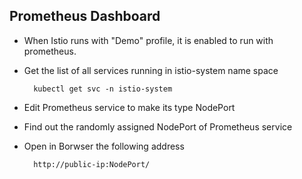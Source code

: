 
## Prometheus Dashboard

- When Istio runs with "Demo" profile, it is enabled to run with prometheus.
- Get the list of all services running in istio-system name space

        kubectl get svc -n istio-system 
    
- Edit Prometheus service to make its type NodePort
- Find out the randomly assigned NodePort of Prometheus service

- Open in Borwser the following address 

        http://public-ip:NodePort/
        
        


